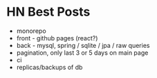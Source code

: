 # HN Best Posts
- monorepo
- front - github pages (react?)
- back - mysql, spring / sqlite / jpa / raw queries
- pagination, only last 3 or 5 days on main page
- ci
- replicas/backups of db
